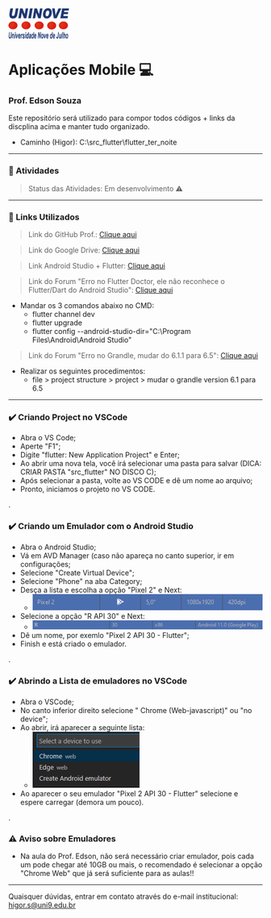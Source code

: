 <img src="https://github.com/HigorRoc/Uninove_2021.1/blob/main/Uninove-Logo.png" width="120" height="60">

# Aplicações Mobile :computer:
###  Prof. Edson Souza

Este repositório será utilizado para compor todos códigos + links da discplina acima e manter tudo organizado.
- Caminho (Higor): C:\src_flutter\flutter_ter_noite

---

### :pushpin: Atividades
> Status das Atividades: Em desenvolvimento :warning:

---

### :pushpin: Links Utilizados
> Link do GitHub Prof.: [Clique aqui](https://github.com/EdsonMSouza/T42-computacao-movel)

> Link do Google Drive: [Clique aqui](https://drive.google.com/drive/folders/1peSAzRdP9laIdJWqiwNhXxWQXuDkeGE2?usp=sharing)
 
> Link Android Studio + Flutter: [Clique aqui](https://medium.com/flutter-comunidade-br/instalando-e-configurando-flutter-no-windows-cae74711df1e#:~:text=Instala%C3%A7%C3%A3o%20do%20Android%20SDK&text=Nesta%20tela%20na%20parte%20de,Packages%20perto%20do%20bot%C3%A3o%20OK)

> Link do Forum "Erro no Flutter Doctor, ele não reconhece o Flutter/Dart do Android Studio": [Clique aqui](https://qastack.com.br/programming/51860845/flutter-plugin-not-installed-error-when-running-flutter-doctor)
- Mandar os 3 comandos abaixo no CMD:
  - flutter channel dev
  - flutter upgrade
  - flutter config --android-studio-dir="C:\Program Files\Android\Android Studio"

> Link do Forum "Erro no Grandle, mudar do 6.1.1 para 6.5": [Clique aqui](https://developer.android.com/studio/releases/gradle-plugin?hl=pt#:~:text=Atualizar%20o%20Gradle,-Ao%20atualizar%20o&text=Para%20ter%20o%20melhor%20desempenho,Gradle%20e%20do%20plug%2Din.&text=Voc%C3%AA%20pode%20especificar%20a%20vers%C3%A3o%20do%20Gradle%20acessando%20o%20menu,%2Fwrapper%2Fgradle%2Dwrapper.)
- Realizar os seguintes procedimentos:
  - file > project structure > project > mudar o grandle version 6.1 para 6.5

---

### :heavy_check_mark: Criando Project no VSCode
- Abra o VS Code;
- Aperte "F1";
- Digite "flutter: New Application Project" e Enter;
- Ao abrir uma nova tela, você irá selecionar uma pasta para salvar (DICA: CRIAR PASTA "src_flutter" NO DISCO C);
- Após selecionar a pasta, volte ao VS CODE e dê um nome ao arquivo;
- Pronto, iniciamos o projeto no VS CODE.

.

### :heavy_check_mark: Criando um Emulador com o Android Studio
- Abra o Android Studio;
- Vá em AVD Manager (caso não apareça no canto superior, ir em configurações;
- Selecione "Create Virtual Device";
- Selecione "Phone" na aba Category;
- Desça a lista e escolha a opção "Pixel 2" e Next:
  - <img src="https://github.com/HigorRoc/Uninove_2021.1_AplicacaoMobile/blob/main/Arquivos%20img/Print_Emulador.png">
- Selecione a opção "R API 30" e Next:
  - <img src="https://github.com/HigorRoc/Uninove_2021.1_AplicacaoMobile/blob/main/Arquivos%20img/Print_Android.png">
- Dê um nome, por exemlo "Pixel 2 API 30 - Flutter";
- Finish e está criado o emulador. 

.

### :heavy_check_mark: Abrindo a Lista de emuladores no VSCode
- Abra o VSCode;
- No canto inferior direito selecione " Chrome (Web-javascript)" ou "no device";
- Ao abrir, irá aparecer a seguinte lista:
  - <img src="https://github.com/HigorRoc/Uninove_2021.1_AplicacaoMobile/blob/main/Arquivos%20img/Print_Lista.png">
- Ao aparecer o seu emulador "Pixel 2 API 30 - Flutter" selecione e espere carregar (demora um pouco).

.

### :warning: Aviso sobre Emuladores
- Na aula do Prof. Edson, não será necessário criar emulador, pois cada um pode chegar até 10GB ou mais, o recomendado é selecionar a opção "Chrome Web" que já será suficiente para as aulas!! 

---

Quaisquer dúvidas, entrar em contato através do e-mail institucional: 
higor.s@uni9.edu.br
